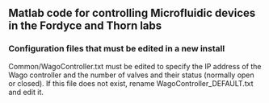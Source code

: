 ## Matlab code for controlling Microfluidic devices in the Fordyce and Thorn labs

### Configuration files that must be edited in a new install

Common/WagoController.txt must be edited to specify the IP address of the Wago controller
and the number of valves and their status (normally open or closed). If this file does not
exist, rename WagoController_DEFAULT.txt and edit it.